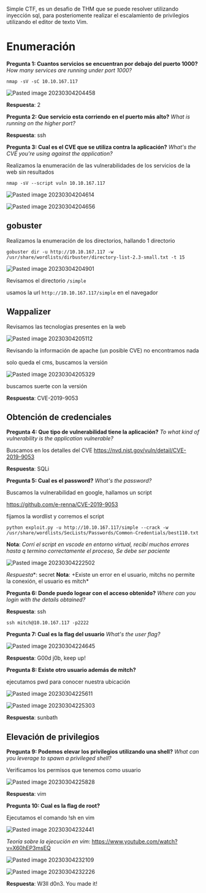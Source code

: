 Simple CTF, es un desafio de THM que se puede resolver utilizando inyección sql, para posteriomente realizar el escalamiento de privilegios utilizando el editor de texto Vim.

# Enumeración

**Pregunta 1: Cuantos servicios se encuentran por debajo del puerto 1000?**
*How many services are running under port 1000?*

`nmap -sV -sC 10.10.167.117`

![Pasted image 20230304204458](https://user-images.githubusercontent.com/24280145/222960870-d75c224c-b075-46de-99d8-5a6e60dfd363.png)

**Respuesta**: 2

**Pregunta 2: Que servicio esta corriendo en el puerto más alto?**
*What is running on the higher port?*

**Respuesta**: ssh

**Pregunta 3: Cual es el CVE que se utiliza contra la aplicación?**
*What's the CVE you're using against the application?*

Realizamos la enumeración de las vulnerabilidades de los servicios de la web sin resultados

`nmap -sV --script vuln 10.10.167.117`

![Pasted image 20230304204614](https://user-images.githubusercontent.com/24280145/222960917-abd13058-ec59-4430-b9ae-b8cef15ed637.png)

![Pasted image 20230304204656](https://user-images.githubusercontent.com/24280145/222960920-3d825da6-d61a-4b6d-bf75-08c353595e06.png)

## gobuster

Realizamos la enumeración de los directorios, hallando 1 directorio

`gobuster dir -u http://10.10.167.117 -w /usr/share/wordlists/dirbuster/directory-list-2.3-small.txt -t 15`

![Pasted image 20230304204901](https://user-images.githubusercontent.com/24280145/222960958-fc8b2435-29dc-4a37-9b12-b7d7f004a5ff.png)

Revisamos el directorio `/simple`

usamos la url `http://10.10.167.117/simple` en el navegador

## Wappalizer
Revisamos las tecnologias presentes en la web

![Pasted image 20230304205112](https://user-images.githubusercontent.com/24280145/222961048-b0f8a52f-ba9a-4fbb-9218-6386995fabf5.png)

Revisando la información de apache (un posible CVE) no encontramos nada

solo queda el cms, buscamos la versión

![Pasted image 20230304205329](https://user-images.githubusercontent.com/24280145/222961195-a16fdfce-d41b-4d42-80b8-fee3776bec67.png)

buscamos suerte con la versión

**Respuesta**: CVE-2019-9053

## Obtención de credenciales

**Pregunta 4: Que tipo de vulnerabilidad tiene la aplicación?**
*To what kind of vulnerability is the application vulnerable?*

Buscamos en los detalles del CVE
https://nvd.nist.gov/vuln/detail/CVE-2019-9053

**Respuesta**: SQLi

**Pregunta 5: Cual es el password?**
*What's the password?*

Buscamos la vulnerabilidad en google, hallamos un script 

https://github.com/e-renna/CVE-2019-9053

fijamos la wordlist y corremos el script

`python exploit.py -u http://10.10.167.117/simple --crack -w /usr/share/wordlists/SecLists/Passwords/Common-Credentials/best110.txt`

**Nota**: *Corrí el script en vscode en entorno virtual, recibí muchos errores hasta q termino correctamente el proceso, Se debe ser paciente*

![Pasted image 20230304222502](https://user-images.githubusercontent.com/24280145/222961336-b9dc6096-2670-4ef5-b2f9-e2ad25568056.png)

*Respuesta**: secret
**Nota**: +Existe un error en el usuario, mitchs no permite la conexión, el usuario es mitch*

**Pregunta 6: Donde puedo logear con el acceso obtenido?**
*Where can you login with the details obtained?*

**Respuesta**: ssh

`ssh mitch@10.10.167.117 -p2222`

**Pregunta 7: Cual es la flag del usuario**
*What's the user flag?*

![Pasted image 20230304224645](https://user-images.githubusercontent.com/24280145/222962280-f258f3cb-5d9a-4fe4-93fe-0ab9a5a8758d.png)

**Respuesta**: G00d j0b, keep up!

**Pregunta 8: Existe otro usuario además de mitch?**

ejecutamos pwd para conocer nuestra ubicación

![Pasted image 20230304225611](https://user-images.githubusercontent.com/24280145/222962332-3963a7b7-30dc-4ca6-87fe-c8628f4e5661.png)


![Pasted image 20230304225303](https://user-images.githubusercontent.com/24280145/222962336-b035d25f-cf43-4ac3-b86e-06581c9d8a99.png)

**Respuesta**: sunbath

## Elevación de privilegios

**Pregunta 9: Podemos elevar los privilegios utilizando una shell?**
*What can you leverage to spawn a privileged shell?*

Verificamos los permisos que tenemos como usuario

![Pasted image 20230304225828](https://user-images.githubusercontent.com/24280145/222962368-27baa987-705a-4c7e-b4b6-cbc27bf64f70.png)

**Respuesta**: vim

**Pregunta 10: Cual es la flag de root?**

Ejecutamos el comando !sh en vim

![Pasted image 20230304232441](https://user-images.githubusercontent.com/24280145/222962404-335cfcd3-4b68-4155-bcd7-004432e3f93b.png)

*Teoría sobre la ejecución en vim*: https://www.youtube.com/watch?v=X60hEP3msEQ

![Pasted image 20230304232109](https://user-images.githubusercontent.com/24280145/222962449-fde215c6-7865-46ee-af66-ea080ecefd65.png)

![Pasted image 20230304232226](https://user-images.githubusercontent.com/24280145/222962455-8cdef72c-c230-4c80-bfdf-47c9f0afed0a.png)

**Respuesta**: W3ll d0n3. You made it!
